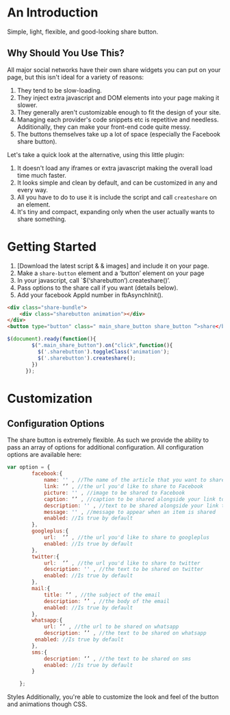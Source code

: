 
# An Introduction
Simple, light, flexible, and good-looking share button. 
## Why Should You Use This?
All major social networks have their own share widgets you can put on your page, but this isn't ideal for a variety of reasons:

1. They tend to be slow-loading.
2. They inject extra javascript and DOM elements into your page making it slower.
3. They generally aren't customizable enough to fit the design of your site.
4. Managing each provider's code snippets etc is repetitive and needless. Additionally, they can make your front-end code quite messy.
5. The buttons themselves take up a lot of space (especially the Facebook share button).

Let's take a quick look at the alternative, using this little plugin:

1. It doesn't load any iframes or extra javascript making the overall load time much faster.
2. It looks simple and clean by default, and can be customized in any and every way.
3. All you have to do to use it is include the script and call `createshare` on an element. 
4. It's tiny and compact, expanding only when the user actually wants to share something.

# Getting Started
1. [Download the latest script &  & images] and include it on your page.
2. Make a `share-button` element and a ‘button’ element on your page
3. In your javascript, call `$(‘sharebutton’).createshare()’.
4. Pass options to the share call if you want (details below).
5. Add your facebook AppId number in fbAsynchInit(). 

```html
<div class="share-bundle">
    <div class="sharebutton animation"></div>
</div>
<button type="button" class=" main_share_button share_button ”>share</button>
```

```js
$(document).ready(function(){
        $(".main_share_button").on("click",function(){
          $('.sharebutton').toggleClass('animation');
          $('.sharebutton').createshare();
        })
      });
```

# Customization
## Configuration Options
The share button is extremely flexible. As such we provide the ability to pass an array of options for additional configuration. All configuration options are available here:
```js
var option = {
        facebook:{
            name: '' , //The name of the article that you want to share.
            link: ‘’ , //the url you'd like to share to Facebook
            picture: '' , //image to be shared to Facebook 
            caption: ‘’ , //caption to be shared alongside your link to Facebook 
            description: '' , //text to be shared alongside your link to Facebook
            message: '' , //message to appear when an item is shared
            enabled: //Is true by default
        },
        googleplus:{
            url:  ‘’ , //the url you'd like to share to googleplus
            enabled: //Is true by default
        },
        twitter:{
            url:  ‘’ , //the url you'd like to share to twitter
    	    description: '' , //the text to be shared on twitter
            enabled: //Is true by default
        },  
        mail:{
            title: ’’ , //the subject of the email
            description: ‘’ , //the body of the email  
            enabled: //Is true by default     
        },
        whatsapp:{
            url: ‘’ , //the url to be shared on whatsapp
            description: ’’ , //the text to be shared on whatsapp
	     enabled: //Is true by default
        },
        sms:{
            description: ‘’ , //the text to be shared on sms
            enabled: //Is true by default
        }

    };
```
Styles
Additionally, you're able to customize the look and feel of the button and animations though CSS. 
